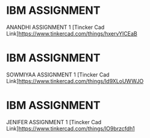 # IBM ASSIGNMENT 
ANANDHI ASSIGNMENT 1
[Tincker Cad Link]https://www.tinkercad.com/things/hxervYICEaB
# IBM ASSIGNMENT
SOWMIYAA ASSIGNMENT 1
[Tincker Cad Link]https://www.tinkercad.com/things/ld9XLoUWWJO
# IBM ASSIGNMENT
JENIFER ASSIGNMENT 1
[Tincker Cad Link]https://www.tinkercad.com/things/lO9brzcfdh1
